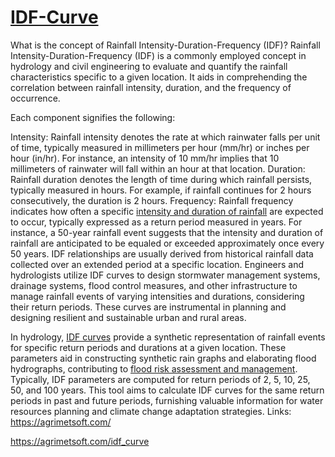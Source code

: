 # <a href="https://agrimetsoft.com/idf_curve" target="_blank">IDF-Curve</a>
What is the concept of Rainfall Intensity-Duration-Frequency (IDF)?
Rainfall Intensity-Duration-Frequency (IDF) is a commonly employed concept in hydrology and civil engineering to evaluate and quantify the rainfall characteristics specific to a given location. It aids in comprehending the correlation between rainfall intensity, duration, and the frequency of occurrence.

Each component signifies the following:

Intensity: Rainfall intensity denotes the rate at which rainwater falls per unit of time, typically measured in millimeters per hour (mm/hr) or inches per hour (in/hr). For instance, an intensity of 10 mm/hr implies that 10 millimeters of rainwater will fall within an hour at that location.
Duration: Rainfall duration denotes the length of time during which rainfall persists, typically measured in hours. For example, if rainfall continues for 2 hours consecutively, the duration is 2 hours.
Frequency: Rainfall frequency indicates how often a specific <a href="https://agrimetsoft.com/idf_curve" target="_blank">intensity and duration of rainfall</a> are expected to occur, typically expressed as a return period measured in years. For instance, a 50-year rainfall event suggests that the intensity and duration of rainfall are anticipated to be equaled or exceeded approximately once every 50 years.
IDF relationships are usually derived from historical rainfall data collected over an extended period at a specific location. Engineers and hydrologists utilize IDF curves to design stormwater management systems, drainage systems, flood control measures, and other infrastructure to manage rainfall events of varying intensities and durations, considering their return periods. These curves are instrumental in planning and designing resilient and sustainable urban and rural areas.

In hydrology, <a href="https://agrimetsoft.com/idf_curve" target="_blank">IDF curves</a> provide a synthetic representation of rainfall events for specific return periods and durations at a given location. These parameters aid in constructing synthetic rain graphs and elaborating flood hydrographs, contributing to <a href="https://agrimetsoft.com/idf_curve" target="_blank">flood risk assessment and management</a>. Typically, IDF parameters are computed for return periods of 2, 5, 10, 25, 50, and 100 years. This tool aims to calculate IDF curves for the same return periods in past and future periods, furnishing valuable information for water resources planning and climate change adaptation strategies.
Links:
https://agrimetsoft.com/


https://agrimetsoft.com/idf_curve
